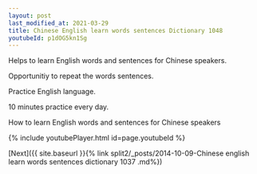 ```yaml
---
layout: post
last_modified_at: 2021-03-29
title: Chinese English learn words sentences Dictionary 1048 
youtubeId: p1dOG5kn1Sg
---
```

 
 
Helps to learn English words and sentences for Chinese speakers.

Opportunitiy to repeat the words sentences. 

Practice English language. 
 
10 minutes practice every day. 
 
How to learn English words and sentences for Chinese speakers 
 
{% include youtubePlayer.html id=page.youtubeId %}
 
 
[Next]({{ site.baseurl }}{% link  split2/_posts/2014-10-09-Chinese english learn words sentences dictionary 1037 .md%})
 

